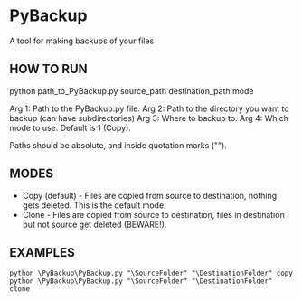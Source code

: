 # PyBackup
A tool for making backups of your files

## HOW TO RUN

python path_to_PyBackup.py source_path destination_path mode

Arg 1: Path to the PyBackup.py file.
Arg 2: Path to the directory you want to backup (can have subdirectories)
Arg 3: Where to backup to.
Arg 4: Which mode to use. Default is 1 (Copy).

Paths should be absolute, and inside quotation marks ("").

## MODES

- Copy (default)    - Files are copied from source to destination, nothing gets deleted. This is the default mode.
- Clone             - Files are copied from source to destination, files in destination but not source get deleted (BEWARE!).

## EXAMPLES
```
python \PyBackup\PyBackup.py "\SourceFolder" "\DestinationFolder" copy
python \PyBackup\PyBackup.py "\SourceFolder" "\DestinationFolder" clone
```
